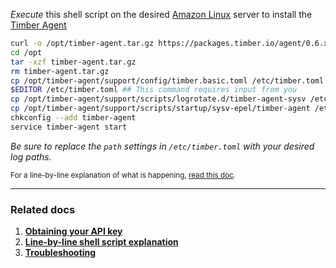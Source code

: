 *Execute* this shell script on the desired [Amazon Linux](https://aws.amazon.com/amazon-linux-ami/) server to install the [Timber Agent](/platforms/other/agent)

```sh
curl -o /opt/timber-agent.tar.gz https://packages.timber.io/agent/0.6.x/linux-amd64/timber-agent-0.6.x-linux-amd64.tar.gz
cd /opt
tar -xzf timber-agent.tar.gz
rm timber-agent.tar.gz
cp /opt/timber-agent/support/config/timber.basic.toml /etc/timber.toml
$EDITOR /etc/timber.toml ## This command requires input from you
cp /opt/timber-agent/support/scripts/logrotate.d/timber-agent-sysv /etc/logrotate.d/timber-agent
cp /opt/timber-agent/support/scripts/startup/sysv-epel/timber-agent /etc/rc.d/init.d/
chkconfig --add timber-agent
service timber-agent start
```

*Be sure to replace the `path` settings in `/etc/timber.toml` with your desired log paths.*

<small>For a line-by-line explanation of what is happening, [read this doc](/platforms/linux/installation/amazon-linux/line-by-line-explanation).</small>

---

### Related docs

1. [**Obtaining your API key**](/app/applications/obtaining-api-key)
2. [**Line-by-line shell script explanation**](/platforms/linux/installation/amazon-linux/line-by-line-explanation)
3. [**Troubleshooting**](/platforms/linux/troubleshooting)
